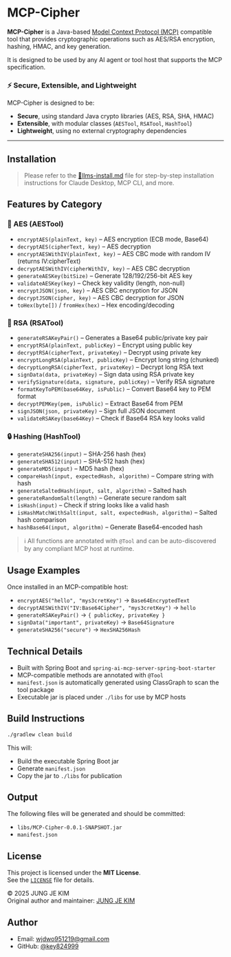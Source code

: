 # MCP-Cipher

**MCP-Cipher** is a Java-based [Model Context Protocol (MCP)](https://modelcontextprotocol.io) compatible tool that provides cryptographic operations such as AES/RSA encryption, hashing, HMAC, and key generation.

It is designed to be used by any AI agent or tool host that supports the MCP specification.

### ⚡ Secure, Extensible, and Lightweight

MCP-Cipher is designed to be:

- **Secure**, using standard Java crypto libraries (AES, RSA, SHA, HMAC)
- **Extensible**, with modular classes (`AESTool`, `RSATool`, `HashTool`)
- **Lightweight**, using no external cryptography dependencies
  
---

## Installation

> Please refer to the [📄llms-install.md](./llms-install.md) file for step-by-step installation instructions for Claude Desktop, MCP CLI, and more.

## Features by Category

### 🔐 AES (AESTool)
- `encryptAES(plainText, key)` – AES encryption (ECB mode, Base64)
- `decryptAES(cipherText, key)` – AES decryption
- `encryptAESWithIV(plainText, key)` – AES CBC mode with random IV (returns IV:cipherText)
- `decryptAESWithIV(cipherWithIV, key)` – AES CBC decryption
- `generateAESKey(bitSize)` – Generate 128/192/256-bit AES key
- `validateAESKey(key)` – Check key validity (length, non-null)
- `encryptJSON(json, key)` – AES CBC encryption for JSON
- `decryptJSON(cipher, key)` – AES CBC decryption for JSON
- `toHex(byte[])` / `fromHex(hex)` – Hex encoding/decoding

### 🔐 RSA (RSATool)
- `generateRSAKeyPair()` – Generates a Base64 public/private key pair
- `encryptRSA(plainText, publicKey)` – Encrypt using public key
- `decryptRSA(cipherText, privateKey)` – Decrypt using private key
- `encryptLongRSA(plainText, publicKey)` – Encrypt long string (chunked)
- `decryptLongRSA(cipherText, privateKey)` – Decrypt long RSA text
- `signData(data, privateKey)` – Sign data using RSA private key
- `verifySignature(data, signature, publicKey)` – Verify RSA signature
- `formatKeyToPEM(base64Key, isPublic)` – Convert Base64 key to PEM format
- `decryptPEMKey(pem, isPublic)` – Extract Base64 from PEM
- `signJSON(json, privateKey)` – Sign full JSON document
- `validateRSAKey(base64Key)` – Check if Base64 RSA key looks valid

### 🔒 Hashing (HashTool)
- `generateSHA256(input)` – SHA-256 hash (hex)
- `generateSHA512(input)` – SHA-512 hash (hex)
- `generateMD5(input)` – MD5 hash (hex)
- `compareHash(input, expectedHash, algorithm)` – Compare string with hash
- `generateSaltedHash(input, salt, algorithm)` – Salted hash
- `generateRandomSalt(length)` – Generate secure random salt
- `isHash(input)` – Check if string looks like a valid hash
- `isHashMatchWithSalt(input, salt, expectedHash, algorithm)` – Salted hash comparison
- `hashBase64(input, algorithm)` – Generate Base64-encoded hash

> ℹ️ All functions are annotated with `@Tool` and can be auto-discovered by any compliant MCP host at runtime.

## Usage Examples

Once installed in an MCP-compatible host:

- `encryptAES("hello", "mys3cretKey")` → `Base64EncryptedText`
- `decryptAESWithIV("IV:Base64Cipher", "mys3cretKey")` → `hello`
- `generateRSAKeyPair()` → `{ publicKey, privateKey }`
- `signData("important", privateKey)` → `Base64Signature`
- `generateSHA256("secure")` → `HexSHA256Hash`

## Technical Details

- Built with Spring Boot and `spring-ai-mcp-server-spring-boot-starter`
- MCP-compatible methods are annotated with `@Tool`
- `manifest.json` is automatically generated using ClassGraph to scan the tool package
- Executable jar is placed under `./libs` for use by MCP hosts

## Build Instructions

```bash
./gradlew clean build
```

This will:
- Build the executable Spring Boot jar
- Generate `manifest.json`
- Copy the jar to `./libs` for publication

## Output

The following files will be generated and should be committed:

- `libs/MCP-Cipher-0.0.1-SNAPSHOT.jar`
- `manifest.json`

## License

This project is licensed under the **MIT License**.  
See the [`LICENSE`](./LICENSE) file for details.

© 2025 JUNG JE KIM  
Original author and maintainer: [JUNG JE KIM](https://github.com/key824999)

## Author

- Email: wjdwo951219@gmail.com
- GitHub: [@key824999](https://github.com/key824999)
